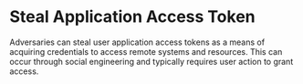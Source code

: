 # Steal Application Access Token

Adversaries can steal user application access tokens as a means of acquiring credentials to access remote systems and resources. This can occur through social engineering and typically requires user action to grant access.